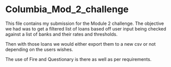 # Columbia_Mod_2_challenge

This file contains my submission for the Module 2 challenge.
The objective we had was to get a filtered list of loans based off user input being checked against a list of banks and their rates and thresholds.

Then with those loans we would either export them to a new csv or not depending on the users wishes.

The use of Fire and Questionary is there as well as per requirements.

